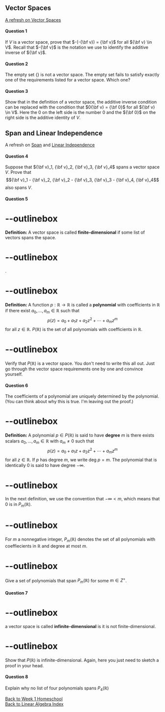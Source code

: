 ## Vector Spaces

[A refresh on Vector Spaces](/pages/ALA1)

#### Question 1
If $V$ is a vector space, prove that $-(-{\bf v}) = {\bf v}$ for all ${\bf v} \in V$.  Recall that $-{\bf v}$ is the notation we use to identify the additive inverse of ${\bf v}$.  

#### Question 2
The empty set $\{ \}$ is not a vector space.  The empty set fails to satisfy exactly one of the requirements listed for a vector space.  Which one?

#### Question 3
Show that in the definition of a vector space, the additive inverse condition can be replaced with the condition that $0{\bf v} = {\bf 0}$ for all ${\bf v} \in V$.  Here the $0$ on the left side is the number $0$ and the ${\bf 0}$ on the right side is the additive identity of $V$.  

## Span and Linear Independence

A refresh on [Span](/pages/LA2) and [Linear Independence](/pages/LA5)
#### Question 4
Suppose that ${\bf v}_1, {\bf v}_2, {\bf v}_3, {\bf v}_4$ spans a vector space $V$.  Prove that 
$${\bf v}_1 - {\bf v}_2, {\bf v}_2 - {\bf v}_3, {\bf v}_3 - {\bf v}_4, {\bf v}_4$$
also spans $V$.

#### Question 5
# --outlinebox
**Definition:** A vector space is called **finite-dimensional** if some list of vectors spans the space.
# --outlinebox
.
# --outlinebox
**Definition:** A function $p:\mathbb{R} \rightarrow \mathbb{R}$ is called a **polynomial** with coefficients in $\mathbb{R}$ if there exist $a_0,\ldots,a_m \in \mathbb{R}$ such that
$$p(z) = a_0 + a_1z + a_2 z^2 + \cdots + a_m z^m$$
for all $z \in \mathbb{R}$.  $P(\mathbb{R})$ is the set of all polynomials with coefficients in $\mathbb{R}$.
# --outlinebox

Verify that $P(\mathbb{R})$ is a vector space.  You don't need to write this all out.  Just go through the vector space requirements one by one and convince yourself.


#### Question 6
The coefficients of a polynomial are uniquely determined by the polynomial.  (You can think about why this is true.  I'm leaving out the proof.) 
# --outlinebox
**Definition:** A polynomial $p \in P(\mathbb{R})$ is said to have **degree** $m$ is there exists scalars $a_0,\ldots,a_m \in \mathbb{R}$ with $a_m \not = 0$ such that
$$p(z) = a_0 + a_1z + a_2 z^2 + \cdots + a_m z^m$$
for all $z \in \mathbb{R}$.  If $p$ has degree $m$, we write $\text{deg }p = m$. The polynomial that is identically $0$ is said to have degree $-\infty$.
# --outlinebox
In the next definition, we use the convention that $-\infty < m$, which means that $0$ is in $P_m(\mathbb{R})$.
# --outlinebox
For $m$ a nonnegative integer, $P_m(\mathbb{R})$ denotes the set of all polynomials with coeffiecients in $\mathbb{R}$ and degree at most $m$.
# --outlinebox
Give a set of polynomials that span $P_m(\mathbb{R})$ for some $m \in Z^+$.  

#### Question 7
# --outlinebox
a vector space is called **infinite-dimensional** is it is not finite-dimensional.
# --outlinebox
Show that $P(\mathbb{R})$ is infinite-dimensional.  Again, here you just need to sketch a proof in your head.

#### Question 8
Explain why no list of four polynomials spans $P_4(\mathbb{R})$

[Back to Week 1 Homeschool](/pages/week1)  
[Back to Linear Algebra Index](/pages/andre)
